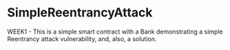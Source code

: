 # SimpleReentrancyAttack
WEEK1 - This is a simple smart contract with a Bank demonstrating a simple Reentrancy attack vulnerability, and, also, a solution.
